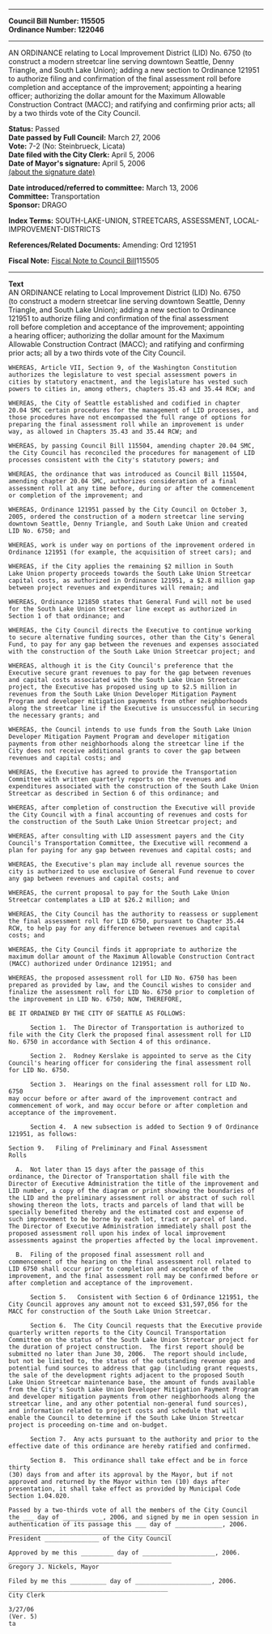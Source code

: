 * * * * *  
  
**Council Bill Number: [](#h0)[](#h2)115505**   
**Ordinance Number: 122046**  
  
* * * * *  
  
AN ORDINANCE relating to Local Improvement District (LID) No. 6750 (to construct a modern streetcar line serving downtown Seattle, Denny Triangle, and South Lake Union); adding a new section to Ordinance 121951 to authorize filing and confirmation of the final assessment roll before completion and acceptance of the improvement; appointing a hearing officer; authorizing the dollar amount for the Maximum Allowable Construction Contract (MACC); and ratifying and confirming prior acts; all by a two thirds vote of the City Council.  
  
**Status:** Passed   
**Date passed by Full Council:** March 27, 2006   
**Vote:** 7-2 (No: Steinbrueck, Licata)   
**Date filed with the City Clerk:** April 5, 2006   
**Date of Mayor's signature:** April 5, 2006   
[(about the signature date)](/~public/approvaldate.htm)   
  
  
**Date introduced/referred to committee:** March 13, 2006   
**Committee:** Transportation   
**Sponsor:** DRAGO   
  
**Index Terms:** SOUTH-LAKE-UNION, STREETCARS, ASSESSMENT, LOCAL-IMPROVEMENT-DISTRICTS  
  
**References/Related Documents:** Amending: Ord 121951  
  
**Fiscal Note:** [Fiscal Note to Council Bill](http://clerk.seattle.gov/~public/fnote/115505.htm)[](#h1)[](#h3)115505  
  
* * * * *  
  
**Text**  
    AN ORDINANCE relating to Local Improvement District (LID) No. 6750  
    (to construct a modern streetcar line serving downtown Seattle, Denny  
    Triangle, and South Lake Union); adding a new section to Ordinance  
    121951 to authorize filing and confirmation of the final assessment  
    roll before completion and acceptance of the improvement; appointing  
    a hearing officer; authorizing the dollar amount for the Maximum  
    Allowable Construction Contract (MACC); and ratifying and confirming  
    prior acts; all by a two thirds vote of the City Council.  
  
    WHEREAS, Article VII, Section 9, of the Washington Constitution  
    authorizes the legislature to vest special assessment powers in  
    cities by statutory enactment, and the legislature has vested such  
    powers to cities in, among others, chapters 35.43 and 35.44 RCW; and  
  
    WHEREAS, the City of Seattle established and codified in chapter  
    20.04 SMC certain procedures for the management of LID processes, and  
    those procedures have not encompassed the full range of options for  
    preparing the final assessment roll while an improvement is under  
    way, as allowed in Chapters 35.43 and 35.44 RCW; and  
  
    WHEREAS, by passing Council Bill 115504, amending chapter 20.04 SMC,  
    the City Council has reconciled the procedures for management of LID  
    processes consistent with the City's statutory powers; and  
  
    WHEREAS, the ordinance that was introduced as Council Bill 115504,  
    amending chapter 20.04 SMC, authorizes consideration of a final  
    assessment roll at any time before, during or after the commencement  
    or completion of the improvement; and  
  
    WHEREAS, Ordinance 121951 passed by the City Council on October 3,  
    2005, ordered the construction of a modern streetcar line serving  
    downtown Seattle, Denny Triangle, and South Lake Union and created  
    LID No. 6750; and  
  
    WHEREAS, work is under way on portions of the improvement ordered in  
    Ordinance 121951 (for example, the acquisition of street cars); and  
  
    WHEREAS, if the City applies the remaining $2 million in South  
    Lake Union property proceeds towards the South Lake Union Streetcar  
    capital costs, as authorized in Ordinance 121951, a $2.8 million gap  
    between project revenues and expenditures will remain; and  
  
    WHEREAS, Ordinance 121850 states that General Fund will not be used  
    for the South Lake Union Streetcar line except as authorized in  
    Section 1 of that ordinance; and  
  
    WHEREAS, the City Council directs the Executive to continue working  
    to secure alternative funding sources, other than the City's General  
    Fund, to pay for any gap between the revenues and expenses associated  
    with the construction of the South Lake Union Streetcar project; and  
  
    WHEREAS, although it is the City Council's preference that the  
    Executive secure grant revenues to pay for the gap between revenues  
    and capital costs associated with the South Lake Union Streetcar  
    project, the Executive has proposed using up to $2.5 million in  
    revenues from the South Lake Union Developer Mitigation Payment  
    Program and developer mitigation payments from other neighborhoods  
    along the streetcar line if the Executive is unsuccessful in securing  
    the necessary grants; and  
  
    WHEREAS, the Council intends to use funds from the South Lake Union  
    Developer Mitigation Payment Program and developer mitigation  
    payments from other neighborhoods along the streetcar line if the  
    City does not receive additional grants to cover the gap between  
    revenues and capital costs; and  
  
    WHEREAS, the Executive has agreed to provide the Transportation  
    Committee with written quarterly reports on the revenues and  
    expenditures associated with the construction of the South Lake Union  
    Streetcar as described in Section 6 of this ordinance; and  
  
    WHEREAS, after completion of construction the Executive will provide  
    the City Council with a final accounting of revenues and costs for  
    the construction of the South Lake Union Streetcar project; and  
  
    WHEREAS, after consulting with LID assessment payers and the City  
    Council's Transportation Committee, the Executive will recommend a  
    plan for paying for any gap between revenues and capital costs; and  
  
    WHEREAS, the Executive's plan may include all revenue sources the  
    city is authorized to use exclusive of General Fund revenue to cover  
    any gap between revenues and capital costs; and  
  
    WHEREAS, the current proposal to pay for the South Lake Union  
    Streetcar contemplates a LID at $26.2 million; and  
  
    WHEREAS, the City Council has the authority to reassess or supplement  
    the final assessment roll for LID 6750, pursuant to Chapter 35.44  
    RCW, to help pay for any difference between revenues and capital  
    costs; and  
  
    WHEREAS, the City Council finds it appropriate to authorize the  
    maximum dollar amount of the Maximum Allowable Construction Contract  
    (MACC) authorized under Ordinance 121951; and  
  
    WHEREAS, the proposed assessment roll for LID No. 6750 has been  
    prepared as provided by law, and the Council wishes to consider and  
    finalize the assessment roll for LID No. 6750 prior to completion of  
    the improvement in LID No. 6750; NOW, THEREFORE,  
  
    BE IT ORDAINED BY THE CITY OF SEATTLE AS FOLLOWS:  
  
          Section 1.  The Director of Transportation is authorized to  
    file with the City Clerk the proposed final assessment roll for LID  
    No. 6750 in accordance with Section 4 of this ordinance.  
  
          Section 2.  Rodney Kerslake is appointed to serve as the City  
    Council's hearing officer for considering the final assessment roll  
    for LID No. 6750.  
  
          Section 3.  Hearings on the final assessment roll for LID No. 6750  
    may occur before or after award of the improvement contract and  
    commencement of work, and may occur before or after completion and  
    acceptance of the improvement.  
  
          Section 4.  A new subsection is added to Section 9 of Ordinance  
    121951, as follows:  
  
    Section 9.   Filing of Preliminary and Final Assessment  
    Rolls  
  
      A.  Not later than 15 days after the passage of this  
    ordinance, the Director of Transportation shall file with the  
    Director of Executive Administration the title of the improvement and  
    LID number, a copy of the diagram or print showing the boundaries of  
    the LID and the preliminary assessment roll or abstract of such roll  
    showing thereon the lots, tracts and parcels of land that will be  
    specially benefited thereby and the estimated cost and expense of  
    such improvement to be borne by each lot, tract or parcel of land.  
    The Director of Executive Administration immediately shall post the  
    proposed assessment roll upon his index of local improvement  
    assessments against the properties affected by the local improvement.  
  
      B.  Filing of the proposed final assessment roll and  
    commencement of the hearing on the final assessment roll related to  
    LID 6750 shall occur prior to completion and acceptance of the  
    improvement, and the final assessment roll may be confirmed before or  
    after completion and acceptance of the improvement.  
  
          Section 5.   Consistent with Section 6 of Ordinance 121951, the  
    City Council approves any amount not to exceed $31,597,056 for the  
    MACC for construction of the South Lake Union Streetcar.  
  
          Section 6.  The City Council requests that the Executive provide  
    quarterly written reports to the City Council Transportation  
    Committee on the status of the South Lake Union Streetcar project for  
    the duration of project construction.  The first report should be  
    submitted no later than June 30, 2006.  The report should include,  
    but not be limited to, the status of the outstanding revenue gap and  
    potential fund sources to address that gap (including grant requests,  
    the sale of the development rights adjacent to the proposed South  
    Lake Union Streetcar maintenance base, the amount of funds available  
    from the City's South Lake Union Developer Mitigation Payment Program  
    and developer mitigation payments from other neighborhoods along the  
    streetcar line, and any other potential non-general fund sources),  
    and information related to project costs and schedule that will  
    enable the Council to determine if the South Lake Union Streetcar  
    project is proceeding on-time and on-budget.  
  
          Section 7.  Any acts pursuant to the authority and prior to the  
    effective date of this ordinance are hereby ratified and confirmed.  
  
          Section 8.  This ordinance shall take effect and be in force thirty  
    (30) days from and after its approval by the Mayor, but if not  
    approved and returned by the Mayor within ten (10) days after  
    presentation, it shall take effect as provided by Municipal Code  
    Section 1.04.020.  
  
    Passed by a two-thirds vote of all the members of the City Council  
    the ___ day of ___________, 2006, and signed by me in open session in  
    authentication of its passage this ___ day of _____________, 2006.  
    _____________________________________________  
    President _______________ of the City Council  
  
    Approved by me this _________ day of ____________________, 2006.  
    _____________________________________________  
    Gregory J. Nickels, Mayor  
  
    Filed by me this __________ day of _____________________, 2006.  
    ____________________________________________  
    City Clerk  
  
    3/27/06  
    (Ver. 5)  
    ta  
